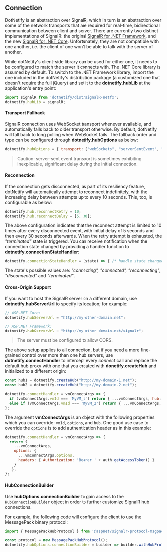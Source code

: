 ## Connection

DotNetify is an abstraction over SignalR, which in turn is an abstraction over some of the network transports that are required for real-time, bidirectional communication between client and server. There are currently two distinct implementations of SignalR: the original [SignalR for .NET Framework](http://asp.net/signalr), and the new [SignalR for .NET Core](https://docs.microsoft.com/en-us/aspnet/core/signalr/?view=aspnetcore-2.1). Unfortunately, they are not compatible with one another, i.e. the client of one won't be able to talk with the server of another.

While dotNetify's client-side library can be used for either one, it needs to be configured to match the server it connects with. The .NET Core library is assumed by default. To switch to the .NET Framework library, import the one included in the dotNetify's distribution package (a customized one that doesn't require the full jQuery) and set it to the __dotnetify.hubLib__ at the application's entry point:

```jsx
import signalR from 'dotnetify/dist/signalR-netfx';
dotnetify.hubLib = signalR;
```

#### Transport Fallback

SignalR connection uses WebSocket transport whenever available, and automatically falls back to older transport otherwise. By default, dotNetify will fall back to long polling when WebSocket fails. The fallback order and type can be configured through __dotnetify.hubOptions__ as below:

```jsx
dotnetify.hubOptions = { transport: ["webSockets", "serverSentEvent", "longPolling"] };
```
> Caution: server-sent event transport is sometimes exhibiting inexplicable, significant delay during the initial connection.

#### Reconnection
If the connection gets disconnected, as part of its resiliency feature, dotNetify will automatically attempt to reconnect indefinitely, with the increasing delay between attempts up to every 10 seconds. This, too, is configurable as below:

```jsx
dotnetify.hub.reconnectRetry = 10;
dotnetify.hub.reconnectDelay = [5, 30];
```

The above configuration indicates that the reconnect attempt is limited to 10 times after every disconnected event, with initial delay of 5 seconds and then every 30 seconds afterwards. When the retry attempt is exhausted, the _"terminated"_ state is triggered.
You can receive notification when the connection state changed by providing a handler function to __dotnetify.connectionStateHandler__:

```jsx
dotnetify.connectionStateHandler = (state) => { /* handle state changed event */};
```
The state's possible values are: _"connecting", "connected", "reconnecting", "disconnected"_ and _"terminated"_.

#### Cross-Origin Support

If you want to host the SignalR server on a different domain, use __dotnetify.hubServerUrl__ to specify its location; for example:

```jsx
// ASP.NET Core:
dotnetify.hubServerUrl = "http://my-other-domain.net"; 

// ASP.NET Framework:
dotnetify.hubServerUrl = "http://my-other-domain.net/signalr"; 
```

> The server must be configured to allow CORS.

The above setup applies to all connection, but if you need a more fine-grained control over more than one hub servers, use __dotnetify.connectHandler__ to intercept every _connect_ call and replace the default hub proxy with one that you created with __donetify.createHub__ and initialized to a different origin:

```jsx
const hub1 = dotnetify.createHub("http://my-domain-1.net");
const hub2 = dotnetify.createHub("http://my-domain-2.net");

dotnetify.connectHandler = vmConnectArgs => {
  if (vmConnectArgs.vmId === 'MyVM_1') return { ...vmConnectArgs, hub: hub1 };
  else if (vmConnectArgs.vmId === 'MyVM_2') return { ...vmConnectArgs, hub: hub2 };
};
```

The argument __vmConnectArgs__ is an object with the following properties which you can override: `vmId`, `options`, and `hub`.  One good use case to override the `options` is to add authentication header as in this example:

```jsx
dotnetify.connectHandler = vmConnectArgs => {
  return { 
    ...vmConnectArgs, 
    options: { 
      ...vmConnectArgs.options, 
      headers: { Authorization: 'Bearer ' + auth.getAccessToken() } 
    }
   };
};
```
#### HubConnectionBuilder
Use __hubOptions.connectionBuilder__ to gain access to the `HubConnectionBuilder` object in order to further customize SignalR hub connections.  

For example, the following code will configure the client to use the MessagePack binary protocol:
```jsx
import { MessagePackHubProtocol } from '@aspnet/signalr-protocol-msgpack';

const protocol = new MessagePackHubProtocol();
dotnetify.hubOptions.connectionBuilder = builder => builder.withHubProtocol(protocol);
```